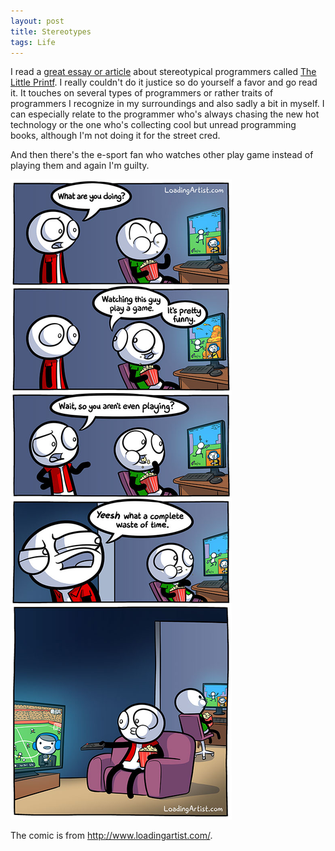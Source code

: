 ```yaml
---
layout: post
title: Stereotypes
tags: Life
---
```


I read a [great essay or article][printf] about stereotypical programmers called [The Little Printf][printf]. I really couldn't do it justice so do yourself a favor and go read it. It touches on several types of programmers or rather traits of programmers I recognize in my surroundings and also sadly a bit in myself.  I can especially relate to the programmer who's always chasing the new hot technology or the one who's collecting cool but unread programming books, although I'm not doing it for the street cred.

[printf]: http://ferd.ca/the-little-printf.html "The Little Printf"

And then there's the e-sport fan who watches other play game instead of playing them and again I'm guilty.

![](/images/Watching-someone-else-play-a-game-is-a-complete-waste-of-time-comic.jpg)

The comic is from <http://www.loadingartist.com/>.
